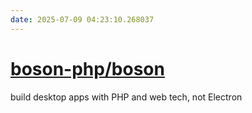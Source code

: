 ```yaml
---
date: 2025-07-09 04:23:10.268037
---
```


# [boson-php/boson](https://github.com/boson-php/boson)

build desktop apps with PHP and web tech, not Electron